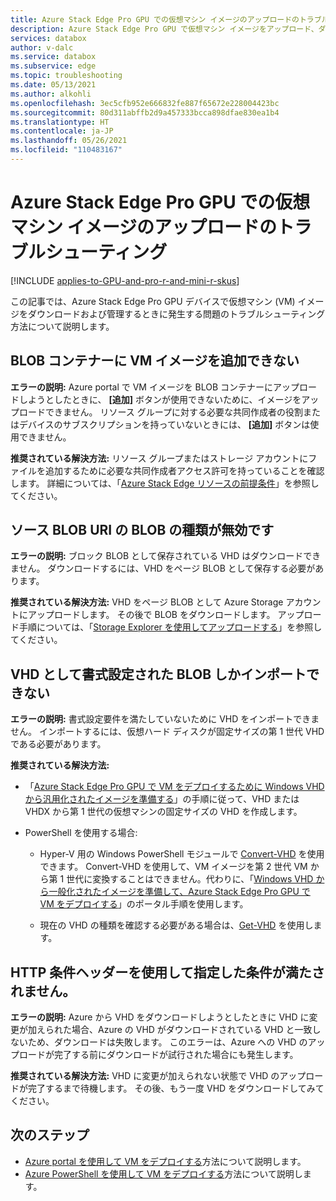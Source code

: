 ```yaml
---
title: Azure Stack Edge Pro GPU での仮想マシン イメージのアップロードのトラブルシューティング | Microsoft Docs
description: Azure Stack Edge Pro GPU で仮想マシン イメージをアップロード、ダウンロード、または削除するときに発生する問題のトラブルシューティング方法について説明します。
services: databox
author: v-dalc
ms.service: databox
ms.subservice: edge
ms.topic: troubleshooting
ms.date: 05/13/2021
ms.author: alkohli
ms.openlocfilehash: 3ec5cfb952e666832fe887f65672e228004423bc
ms.sourcegitcommit: 80d311abffb2d9a457333bcca898dfae830ea1b4
ms.translationtype: HT
ms.contentlocale: ja-JP
ms.lasthandoff: 05/26/2021
ms.locfileid: "110483167"
---
```

# <a name="troubleshoot-virtual-machine-image-uploads-in-azure-stack-edge-pro-gpu"></a>Azure Stack Edge Pro GPU での仮想マシン イメージのアップロードのトラブルシューティング

[!INCLUDE [applies-to-GPU-and-pro-r-and-mini-r-skus](../../includes/azure-stack-edge-applies-to-gpu-pro-r-mini-r-sku.md)]

この記事では、Azure Stack Edge Pro GPU デバイスで仮想マシン (VM) イメージをダウンロードおよび管理するときに発生する問題のトラブルシューティング方法について説明します。


## <a name="unable-to-add-vm-image-to-blob-container"></a>BLOB コンテナーに VM イメージを追加できない

**エラーの説明:** Azure portal で VM イメージを BLOB コンテナーにアップロードしようとしたときに、 **[追加]** ボタンが使用できないために、イメージをアップロードできません。 リソース グループに対する必要な共同作成者の役割またはデバイスのサブスクリプションを持っていないときには、 **[追加]** ボタンは使用できません。

**推奨されている解決方法:** リソース グループまたはストレージ アカウントにファイルを追加するために必要な共同作成者アクセス許可を持っていることを確認します。 詳細については、「[Azure Stack Edge リソースの前提条件](azure-stack-edge-deploy-prep.md#prerequisites)」を参照してください。


## <a name="invalid-blob-type-for-the-source-blob-uri"></a>ソース BLOB URI の BLOB の種類が無効です

**エラーの説明:** ブロック BLOB として保存されている VHD はダウンロードできません。 ダウンロードするには、VHD をページ BLOB として保存する必要があります。

**推奨されている解決方法:** VHD をページ BLOB として Azure Storage アカウントにアップロードします。 その後で BLOB をダウンロードします。 アップロード手順については、「[Storage Explorer を使用してアップロードする](azure-stack-edge-gpu-deploy-virtual-machine-templates.md#use-storage-explorer-for-upload)」を参照してください。


## <a name="only-blobs-formatted-as-vhds-can-be-imported"></a>VHD として書式設定された BLOB しかインポートできない

**エラーの説明:** 書式設定要件を満たしていないために VHD をインポートできません。 インポートするには、仮想ハード ディスクが固定サイズの第 1 世代 VHD である必要があります。

**推奨されている解決方法:** 

- 「[Azure Stack Edge Pro GPU で VM をデプロイするために Windows VHD から汎用化されたイメージを準備する](azure-stack-edge-gpu-prepare-windows-vhd-generalized-image.md)」の手順に従って、VHD または VHDX から第 1 世代の仮想マシンの固定サイズの VHD を作成します。

- PowerShell を使用する場合:

   - Hyper-V 用の Windows PowerShell モジュールで [Convert-VHD](/powershell/module/hyper-v/convert-vhd?view=windowsserver2019-ps&preserve-view=true) を使用できます。 Convert-VHD を使用して、VM イメージを第 2 世代 VM から第 1 世代に変換することはできません。代わりに、「[Windows VHD から一般化されたイメージを準備して、Azure Stack Edge Pro GPU で VM をデプロイする](azure-stack-edge-gpu-prepare-windows-vhd-generalized-image.md)」のポータル手順を使用します。
  
   - 現在の VHD の種類を確認する必要がある場合は、[Get-VHD](/powershell/module/hyper-v/get-vhd?view=windowsserver2019-ps&preserve-view=true) を使用します。


## <a name="the-condition-specified-using-http-conditional-headers-is-not-met"></a>HTTP 条件ヘッダーを使用して指定した条件が満たされません。

**エラーの説明:** Azure から VHD をダウンロードしようとしたときに VHD に変更が加えられた場合、Azure の VHD がダウンロードされている VHD と一致しないため、ダウンロードは失敗します。 このエラーは、Azure への VHD のアップロードが完了する前にダウンロードが試行された場合にも発生します。

**推奨されている解決方法:** VHD に変更が加えられない状態で VHD のアップロードが完了するまで待機します。 その後、もう一度 VHD をダウンロードしてみてください。


## <a name="next-steps"></a>次のステップ

* [Azure portal を使用して VM をデプロイする](azure-stack-edge-gpu-deploy-virtual-machine-portal.md)方法について説明します。
* [Azure PowerShell を使用して VM をデプロイする](azure-stack-edge-gpu-deploy-virtual-machine-powershell.md)方法について説明します。
